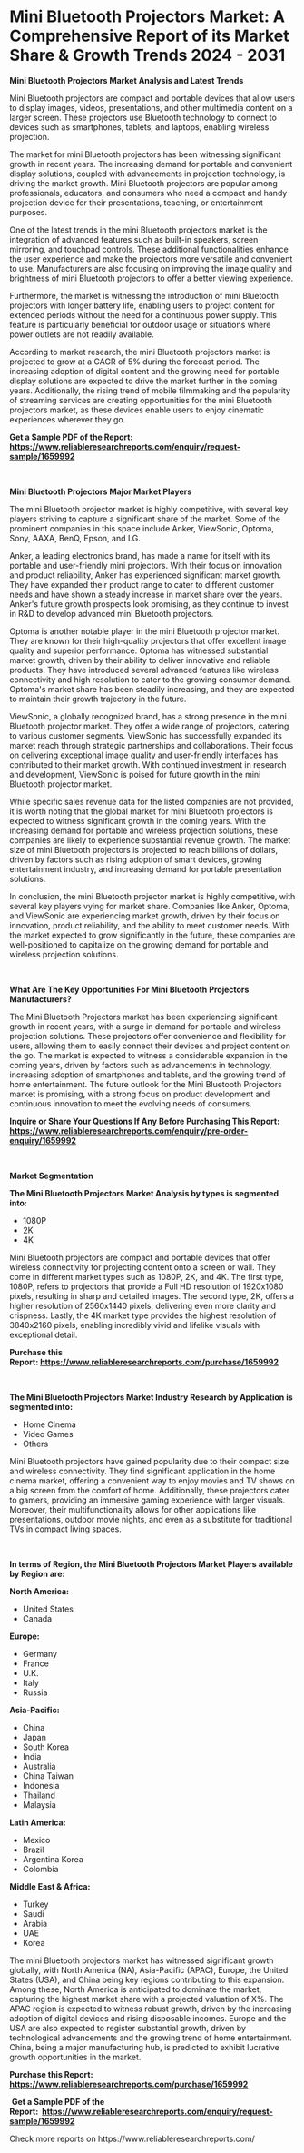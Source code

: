 <p><h1>Mini Bluetooth Projectors Market: A Comprehensive Report of its Market Share & Growth Trends 2024 - 2031</h1></p><p><strong>Mini Bluetooth Projectors Market Analysis and Latest Trends</strong></p>
<p><p>Mini Bluetooth projectors are compact and portable devices that allow users to display images, videos, presentations, and other multimedia content on a larger screen. These projectors use Bluetooth technology to connect to devices such as smartphones, tablets, and laptops, enabling wireless projection.</p><p>The market for mini Bluetooth projectors has been witnessing significant growth in recent years. The increasing demand for portable and convenient display solutions, coupled with advancements in projection technology, is driving the market growth. Mini Bluetooth projectors are popular among professionals, educators, and consumers who need a compact and handy projection device for their presentations, teaching, or entertainment purposes.</p><p>One of the latest trends in the mini Bluetooth projectors market is the integration of advanced features such as built-in speakers, screen mirroring, and touchpad controls. These additional functionalities enhance the user experience and make the projectors more versatile and convenient to use. Manufacturers are also focusing on improving the image quality and brightness of mini Bluetooth projectors to offer a better viewing experience.</p><p>Furthermore, the market is witnessing the introduction of mini Bluetooth projectors with longer battery life, enabling users to project content for extended periods without the need for a continuous power supply. This feature is particularly beneficial for outdoor usage or situations where power outlets are not readily available.</p><p>According to market research, the mini Bluetooth projectors market is projected to grow at a CAGR of 5% during the forecast period. The increasing adoption of digital content and the growing need for portable display solutions are expected to drive the market further in the coming years. Additionally, the rising trend of mobile filmmaking and the popularity of streaming services are creating opportunities for the mini Bluetooth projectors market, as these devices enable users to enjoy cinematic experiences wherever they go.</p></p>
<p><strong>Get a Sample PDF of the Report:&nbsp; <a href="https://www.reliableresearchreports.com/enquiry/request-sample/1659992">https://www.reliableresearchreports.com/enquiry/request-sample/1659992</a></strong></p>
<p>&nbsp;</p>
<p><strong>Mini Bluetooth Projectors Major Market Players</strong></p>
<p><p>The mini Bluetooth projector market is highly competitive, with several key players striving to capture a significant share of the market. Some of the prominent companies in this space include Anker, ViewSonic, Optoma, Sony, AAXA, BenQ, Epson, and LG.</p><p>Anker, a leading electronics brand, has made a name for itself with its portable and user-friendly mini projectors. With their focus on innovation and product reliability, Anker has experienced significant market growth. They have expanded their product range to cater to different customer needs and have shown a steady increase in market share over the years. Anker's future growth prospects look promising, as they continue to invest in R&D to develop advanced mini Bluetooth projectors.</p><p>Optoma is another notable player in the mini Bluetooth projector market. They are known for their high-quality projectors that offer excellent image quality and superior performance. Optoma has witnessed substantial market growth, driven by their ability to deliver innovative and reliable products. They have introduced several advanced features like wireless connectivity and high resolution to cater to the growing consumer demand. Optoma's market share has been steadily increasing, and they are expected to maintain their growth trajectory in the future.</p><p>ViewSonic, a globally recognized brand, has a strong presence in the mini Bluetooth projector market. They offer a wide range of projectors, catering to various customer segments. ViewSonic has successfully expanded its market reach through strategic partnerships and collaborations. Their focus on delivering exceptional image quality and user-friendly interfaces has contributed to their market growth. With continued investment in research and development, ViewSonic is poised for future growth in the mini Bluetooth projector market.</p><p>While specific sales revenue data for the listed companies are not provided, it is worth noting that the global market for mini Bluetooth projectors is expected to witness significant growth in the coming years. With the increasing demand for portable and wireless projection solutions, these companies are likely to experience substantial revenue growth. The market size of mini Bluetooth projectors is projected to reach billions of dollars, driven by factors such as rising adoption of smart devices, growing entertainment industry, and increasing demand for portable presentation solutions.</p><p>In conclusion, the mini Bluetooth projector market is highly competitive, with several key players vying for market share. Companies like Anker, Optoma, and ViewSonic are experiencing market growth, driven by their focus on innovation, product reliability, and the ability to meet customer needs. With the market expected to grow significantly in the future, these companies are well-positioned to capitalize on the growing demand for portable and wireless projection solutions.</p></p>
<p>&nbsp;</p>
<p><strong>What Are The Key Opportunities For Mini Bluetooth Projectors Manufacturers?</strong></p>
<p><p>The Mini Bluetooth Projectors market has been experiencing significant growth in recent years, with a surge in demand for portable and wireless projection solutions. These projectors offer convenience and flexibility for users, allowing them to easily connect their devices and project content on the go. The market is expected to witness a considerable expansion in the coming years, driven by factors such as advancements in technology, increasing adoption of smartphones and tablets, and the growing trend of home entertainment. The future outlook for the Mini Bluetooth Projectors market is promising, with a strong focus on product development and continuous innovation to meet the evolving needs of consumers.</p></p>
<p><strong>Inquire or Share Your Questions If Any Before Purchasing This Report: <a href="https://www.reliableresearchreports.com/enquiry/pre-order-enquiry/1659992">https://www.reliableresearchreports.com/enquiry/pre-order-enquiry/1659992</a></strong></p>
<p>&nbsp;</p>
<p><strong>Market Segmentation</strong></p>
<p><strong>The Mini Bluetooth Projectors Market Analysis by types is segmented into:</strong></p>
<p><ul><li>1080P</li><li>2K</li><li>4K</li></ul></p>
<p><p>Mini Bluetooth projectors are compact and portable devices that offer wireless connectivity for projecting content onto a screen or wall. They come in different market types such as 1080P, 2K, and 4K. The first type, 1080P, refers to projectors that provide a Full HD resolution of 1920x1080 pixels, resulting in sharp and detailed images. The second type, 2K, offers a higher resolution of 2560x1440 pixels, delivering even more clarity and crispness. Lastly, the 4K market type provides the highest resolution of 3840x2160 pixels, enabling incredibly vivid and lifelike visuals with exceptional detail.</p></p>
<p><strong>Purchase this Report:&nbsp;<a href="https://www.reliableresearchreports.com/purchase/1659992">https://www.reliableresearchreports.com/purchase/1659992</a></strong></p>
<p>&nbsp;</p>
<p><strong>The Mini Bluetooth Projectors Market Industry Research by Application is segmented into:</strong></p>
<p><ul><li>Home Cinema</li><li>Video Games</li><li>Others</li></ul></p>
<p><p>Mini Bluetooth projectors have gained popularity due to their compact size and wireless connectivity. They find significant application in the home cinema market, offering a convenient way to enjoy movies and TV shows on a big screen from the comfort of home. Additionally, these projectors cater to gamers, providing an immersive gaming experience with larger visuals. Moreover, their multifunctionality allows for other applications like presentations, outdoor movie nights, and even as a substitute for traditional TVs in compact living spaces.</p></p>
<p>&nbsp;</p>
<p><strong>In terms of Region, the Mini Bluetooth Projectors Market Players available by Region are:</strong></p>
<p>
    <p> <strong> North America: </strong>
        <ul>
            <li>United States</li>
            <li>Canada</li>
        </ul>
        </p> 
    <p> <strong> Europe: </strong>
        <ul>
            <li>Germany</li>
            <li>France</li>
            <li>U.K.</li>
            <li>Italy</li>
            <li>Russia</li>
        </ul>
        </p> 
    <p> <strong> Asia-Pacific: </strong>
        <ul>
            <li>China</li>
            <li>Japan</li>
            <li>South Korea</li>
            <li>India</li>
            <li>Australia</li>
            <li>China Taiwan</li>
            <li>Indonesia</li>
            <li>Thailand</li>
            <li>Malaysia</li>
        </ul>
        </p> 
    <p> <strong> Latin America: </strong>
        <ul>
            <li>Mexico</li>
            <li>Brazil</li>
            <li>Argentina Korea</li>
            <li>Colombia</li>
        </ul>
        </p> 
    <p> <strong> Middle East & Africa: </strong>
        <ul>
            <li>Turkey</li>
            <li>Saudi</li>
            <li>Arabia</li>
            <li>UAE</li>
            <li>Korea</li>
        </ul>
    </p>
    </p>
<p><p>The mini Bluetooth projectors market has witnessed significant growth globally, with North America (NA), Asia-Pacific (APAC), Europe, the United States (USA), and China being key regions contributing to this expansion. Among these, North America is anticipated to dominate the market, capturing the highest market share with a projected valuation of X%. The APAC region is expected to witness robust growth, driven by the increasing adoption of digital devices and rising disposable incomes. Europe and the USA are also expected to register substantial growth, driven by technological advancements and the growing trend of home entertainment. China, being a major manufacturing hub, is predicted to exhibit lucrative growth opportunities in the market.</p></p>
<p><strong>Purchase this Report: <a href="https://www.reliableresearchreports.com/purchase/1659992">https://www.reliableresearchreports.com/purchase/1659992</a></strong></p>
<p>&nbsp;<strong>Get a Sample PDF of the Report:&nbsp;&nbsp;<a href="https://www.reliableresearchreports.com/enquiry/request-sample/1659992">https://www.reliableresearchreports.com/enquiry/request-sample/1659992</a></strong></p>
<p><strong></strong></p>
<p>Check more reports on https://www.reliableresearchreports.com/</p>
